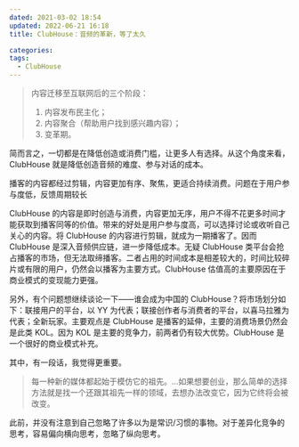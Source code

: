 ```yaml
---
dated: 2021-03-02 18:54
updated: 2022-06-21 16:18
title: ClubHouse：音频的革新，等了太久

categories:
tags:
  - ClubHouse
---
```


> 内容迁移至互联网后的三个阶段：
>
> 1. 内容发布民主化；
> 2. 内容聚合（帮助用户找到感兴趣内容）；
> 3. 变革期。

简而言之，一切都是在降低创造或消费门槛，让更多人有选择。从这个角度来看，ClubHouse 就是降低创造音频的难度、参与对话的成本。

播客的内容都经过剪辑，内容更加有序、聚焦，更适合持续消费。问题在于用户参与度低，反馈周期较长

ClubHouse 的内容是即时创造与消费，内容更加无序，用户不得不花更多时间才能获取到播客同等的价值。带来的好处是用户参与度高，可以选择讨论或收听自己关心的内容。将 ClubHouse 的内容进行剪辑，就成为一期播客了。因而 ClubHouse 是深入音频供应链，进一步降低成本。无疑 ClubHouse 类平台会抢占播客的市场，但无法取缔播客。二者占用的时间成本是相差较大的，时间比较碎片或有限的用户，仍然会以播客为主要方式。ClubHouse 估值高的主要原因在于商业模式的变现能力更强。

另外，有个问题想继续谈论一下——谁会成为中国的 ClubHouse？将市场划分如下：联接用户的平台，以 YY 为代表；联接创作者与消费者的平台，以喜马拉雅为代表；全新玩家。主要观点是 ClubHouse 是播客的延伸，主要的消费场景仍然会是此类 KOL。因为 KOL 是主要的竞争力，前两者仍有较大优势。ClubHouse 是一个很好的商业模式补充。

其中，有一段话，我觉得更重要。

> 每一种新的媒体都起始于模仿它的祖先。…如果想要创业，那么简单的选择方法就是找一个还跟其祖先一样的领域，去想办法改变它，因为它终将会被改变。

此前，并没有注意到自己忽略了许多以为是常识/习惯的事物。对于差异化竞争的思考，容易偏向横向思考，忽略了纵向思考。
